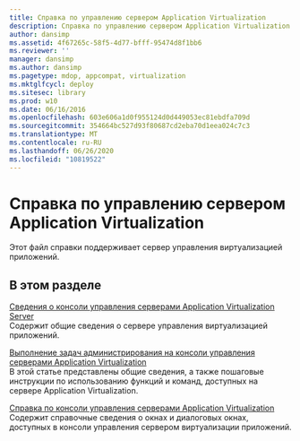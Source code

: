 ```yaml
---
title: Справка по управлению сервером Application Virtualization
description: Справка по управлению сервером Application Virtualization
author: dansimp
ms.assetid: 4f67265c-58f5-4d77-bfff-95474d8f1bb6
ms.reviewer: ''
manager: dansimp
ms.author: dansimp
ms.pagetype: mdop, appcompat, virtualization
ms.mktglfcycl: deploy
ms.sitesec: library
ms.prod: w10
ms.date: 06/16/2016
ms.openlocfilehash: 603e606a1d0f955124d0d449053ec81ebdfa709d
ms.sourcegitcommit: 354664bc527d93f80687cd2eba70d1eea024c7c3
ms.translationtype: MT
ms.contentlocale: ru-RU
ms.lasthandoff: 06/26/2020
ms.locfileid: "10819522"
---
```

# Справка по управлению сервером Application Virtualization


Этот файл справки поддерживает сервер управления виртуализацией приложений.

## В этом разделе


<a href="" id="about-the-application-virtualization-server-management-console"></a>[Сведения о консоли управления серверами Application Virtualization Server](about-the-application-virtualization-server-management-console.md)  
Содержит общие сведения о сервере управления виртуализацией приложений.

<a href="" id="how-to-perform-administrative-tasks-in-the-application-virtualization-server-management-console"></a>[Выполнение задач администрирования на консоли управления серверами Application Virtualization](how-to-perform-administrative-tasks-in-the-application-virtualization-server-management-console.md)  
В этой статье представлены общие сведения, а также пошаговые инструкции по использованию функций и команд, доступных на сервере Application Virtualization.

<a href="" id="application-virtualization-server-management-console-reference"></a>[Справка по консоли управления серверами Application Virtualization](application-virtualization-server-management-console-reference.md)  
Содержит справочные сведения о окнах и диалоговых окнах, доступных в консоли управления сервером виртуализации приложений.

 

 





